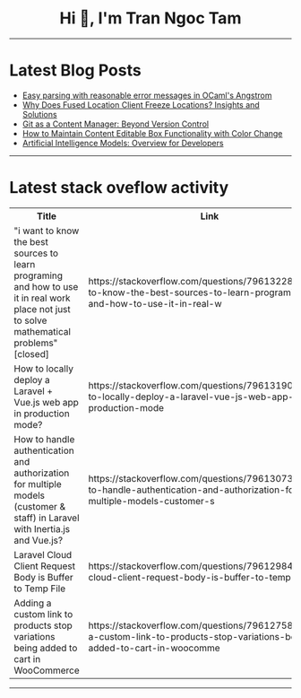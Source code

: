 <h1 align="center">Hi 👋, I'm Tran Ngoc Tam</h1>

---

# Latest Blog Posts 
<!-- BLOG-POST-LIST:START -->
- [Easy parsing with reasonable error messages in OCaml&#39;s Angstrom](https://dev.to/yawaramin/easy-parsing-with-reasonable-error-messages-in-ocamls-angstrom-g5f)
- [Why Does Fused Location Client Freeze Locations? Insights and Solutions](https://dev.to/generatecodedev/why-does-fused-location-client-freeze-locations-insights-and-solutions-4b2p)
- [Git as a Content Manager: Beyond Version Control](https://dev.to/cristiansifuentes/git-as-a-content-manager-beyond-version-control-5516)
- [How to Maintain Content Editable Box Functionality with Color Change](https://dev.to/generatecodedev/how-to-maintain-content-editable-box-functionality-with-color-change-f65)
- [Artificial Intelligence Models: Overview for Developers](https://dev.to/santiaghou/artificial-intelligence-models-overview-for-developers-nb8)
<!-- BLOG-POST-LIST:END -->

---

# Latest stack oveflow activity
<table>
  <tr><th>Title</th><th>Link</th></tr>
  <!-- STACKOVERFLOW:START --><tr><td>&quot;i want to know the best sources to learn programing and how to use it in real work place not just to solve mathematical problems&quot; [closed]</td><td>https://stackoverflow.com/questions/79613228/i-want-to-know-the-best-sources-to-learn-programing-and-how-to-use-it-in-real-w</td></tr><tr><td>How to locally deploy a Laravel + Vue.js web app in production mode?</td><td>https://stackoverflow.com/questions/79613190/how-to-locally-deploy-a-laravel-vue-js-web-app-in-production-mode</td></tr><tr><td>How to handle authentication and authorization for multiple models &lpar;customer &amp; staff&rpar; in Laravel with Inertia.js and Vue.js?</td><td>https://stackoverflow.com/questions/79613073/how-to-handle-authentication-and-authorization-for-multiple-models-customer-s</td></tr><tr><td>Laravel Cloud Client Request Body is Buffer to Temp File</td><td>https://stackoverflow.com/questions/79612984/laravel-cloud-client-request-body-is-buffer-to-temp-file</td></tr><tr><td>Adding a custom link to products stop variations being added to cart in WooCommerce</td><td>https://stackoverflow.com/questions/79612758/adding-a-custom-link-to-products-stop-variations-being-added-to-cart-in-woocomme</td></tr><!-- STACKOVERFLOW:END -->
</table>

---


